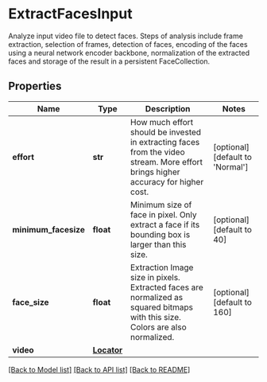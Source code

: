 # ExtractFacesInput

Analyze input video file to detect faces. Steps of analysis include frame extraction, selection of frames, detection of faces, encoding of the faces using a neural network encoder backbone, normalization of the extracted faces and storage of the result in a persistent FaceCollection.
## Properties
Name | Type | Description | Notes
------------ | ------------- | ------------- | -------------
**effort** | **str** | How much effort should be invested in extracting faces from the video stream. More effort brings higher accuracy for higher cost. | [optional] [default to 'Normal']
**minimum_facesize** | **float** | Minimum size of face in pixel.  Only extract a face if its bounding box is larger than this size. | [optional] [default to 40]
**face_size** | **float** | Extraction Image size in pixels.  Extracted faces are normalized as squared bitmaps with  this size.  Colors are also normalized. | [optional] [default to 160]
**video** | [**Locator**](Locator.md) |  | 

[[Back to Model list]](../README.md#documentation-for-models) [[Back to API list]](../README.md#documentation-for-api-endpoints) [[Back to README]](../README.md)


